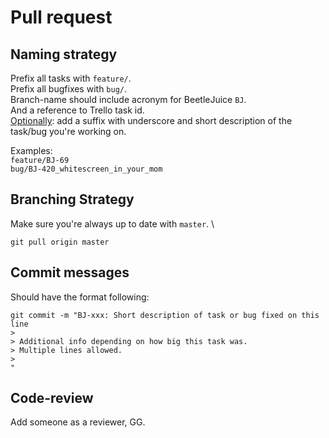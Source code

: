 # Pull request

## Naming strategy

Prefix all tasks with `feature/`. \
Prefix all bugfixes with `bug/`. \
Branch-name should include acronym for BeetleJuice `BJ`. \
And a reference to Trello task id. \
<ins>Optionally</ins>: add a suffix with underscore and short description of the task/bug you're working on.

Examples: \
`feature/BJ-69` \
`bug/BJ-420_whitescreen_in_your_mom`

## Branching Strategy

Make sure you're always up to date with `master`. \

```
git pull origin master
```

## Commit messages

Should have the format following:

```
git commit -m "BJ-xxx: Short description of task or bug fixed on this line
>
> Additional info depending on how big this task was.
> Multiple lines allowed.
>
"
```

## Code-review

Add someone as a reviewer, GG.
